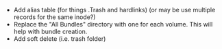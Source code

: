 * Add alias table (for things .Trash and hardlinks) (or may be use multiple records for the same inode?)
* Replace the "All Bundles" directory with one for each volume. This will help with bundle creation.
* Add soft delete (i.e. trash folder)

